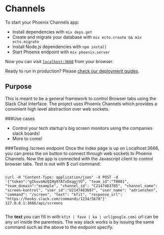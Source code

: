 # Channels

To start your Phoenix Channels app:

  * Install dependencies with `mix deps.get`
  * Create and migrate your database with `mix ecto.create && mix ecto.migrate`
  * Install Node.js dependencies with `npm install`
  * Start Phoenix endpoint with `mix phoenix.server`

Now you can visit [`localhost:3666`](http://localhost:3666) from your browser.

Ready to run in production? Please [check our deployment guides](http://www.phoenixframework.org/docs/deployment).

## Purpose
This is meant to be a general framework to control Browser tabs using the Slack Chat Interface. The project uses Phoenix Channels which provides a convinient high level abstraction over web sockets.

###Use cases
- Control your tech startup's big screen monitors using the companies slack boards!
- More to come!

###Testing /screen endpoint
Once the index page is up on Localhost:3666, you can press the on button to connect through web sockets to Phoenix Channels. Now the app is connected with the Javascript client to control browser tabs. Test is out with $ curl command:

```

curl -H "Content-Type: application/json" -X POST -d '{"token":"gIkuvaNzQIHg97ATvDxqgjtO", "team_id":"T0001", "team_domain":"example", "channel_id": "C2147483705", "channel_name": "screen-kontrol", "user_id":"U2147483697", "user_name": "adrienshen", "command": "/screen", "text": "kfit", "response_url": "https://hooks.slack.com/commands/1234/5678"}' 127.0.0.1:3666/api/screens


```

The **text** you can fill in with `kfit | fave | ka | url(google.com)` url can be any url inside the parentesis. The way slack works is by issuing the same command such as the above to the endpoint specify.